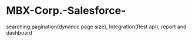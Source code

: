 # MBX-Corp.-Salesforce-
searching,pagination(dynamic page size), Integration(Rest api), report and dashboard
